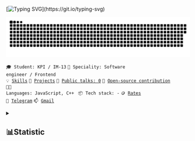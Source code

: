 [![Typing SVG](https://readme-typing-svg.herokuapp.com/?lines=Hello,+I'm+Alex+Shopiak+👦;KPI+student,+CPP+and+JS+developer!;)](https://git.io/typing-svg)

<p align="leftr">
 <img width="600" src="assets/github-snake.svg" alt="snake"/>
</p>

<code>🎓 Student: KPI / IM-13</code>
<code>👷 Speciality: Software engineer / Frontend</code><br>
<code>💡 [Skills](SKILLS.md)</code>
<code>🧻 [Projects](PROJECTS.md)</code>
<code>📢 [Public talks: 0](TALKS.md)</code>
<code>👀 [Open-source contribution](CONTRIBUTION.md)</code><br>
<code>🧑‍💻 Languages: JavaScript, C++ </code>
<code>📦 Tech stack: -</code>
<code>🪙 [Rates](RATES.md)</code><br>
<code>💬 [Telegram](https://telegram.me/alex_shopiak)</code>
<code>📫 [Gmail](mailto:alshop2004@gmail.com)</code>


<details align="left">
  <summary><h2><b>📊Statistic</b></h2></summary>
  <p>
   <img alt="codeSTACKr's GitHub Stats" src="https://github-readme-stats.vercel.app/api/top-langs/?username=AlexShopiak&layout=compact&theme=dark" />  
   <br>
   <img alt="codeSTACKr's GitHub Stats" src="https://github-readme-stats.vercel.app/api?username=AlexShopiak&show_icons=true&theme=dark" />
   <br>
   <img src="https://metrics.lecoq.io/AlexShopiak" />
  </p>
</details>
